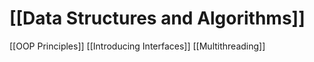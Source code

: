 # [[Data Structures and Algorithms]]

[[OOP Principles]]
[[Introducing Interfaces]]
[[Multithreading]]